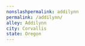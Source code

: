 ```yaml
---
﻿nonslashpermalink: addilynn
permalink: /addilynn/
alley: Addilynn
city: Corvallis
state: Oregon
---
```

